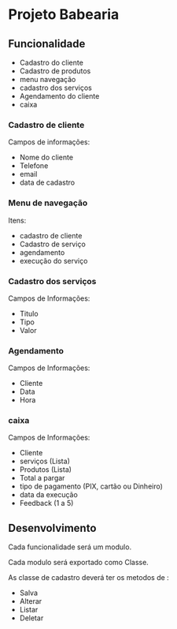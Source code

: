 # Projeto Babearia

## Funcionalidade
- Cadastro do cliente
- Cadastro de produtos
- menu navegação 
- cadastro dos serviços
- Agendamento do cliente
- caixa


### Cadastro de cliente

Campos de informações:
- Nome do cliente
- Telefone 
- email
- data de cadastro

### Menu de navegação

Itens: 
- cadastro de cliente
- Cadastro de serviço
- agendamento
- execução do serviço

### Cadastro dos serviços

Campos de Informações:
- Titulo
- Tipo
- Valor

### Agendamento
Campos de Informações:
- Cliente
- Data 
- Hora

### caixa
Campos de Informações:
- Cliente
- serviços (Lista)
- Produtos (Lista)
- Total a pargar
- tipo de pagamento (PIX, cartão ou Dinheiro)
- data da execução
- Feedback (1 a 5)


## Desenvolvimento

Cada funcionalidade será um modulo.

Cada modulo será exportado como Classe.

As classe de cadastro deverá ter os metodos de : 
- Salva
- Alterar
- Listar
- Deletar


